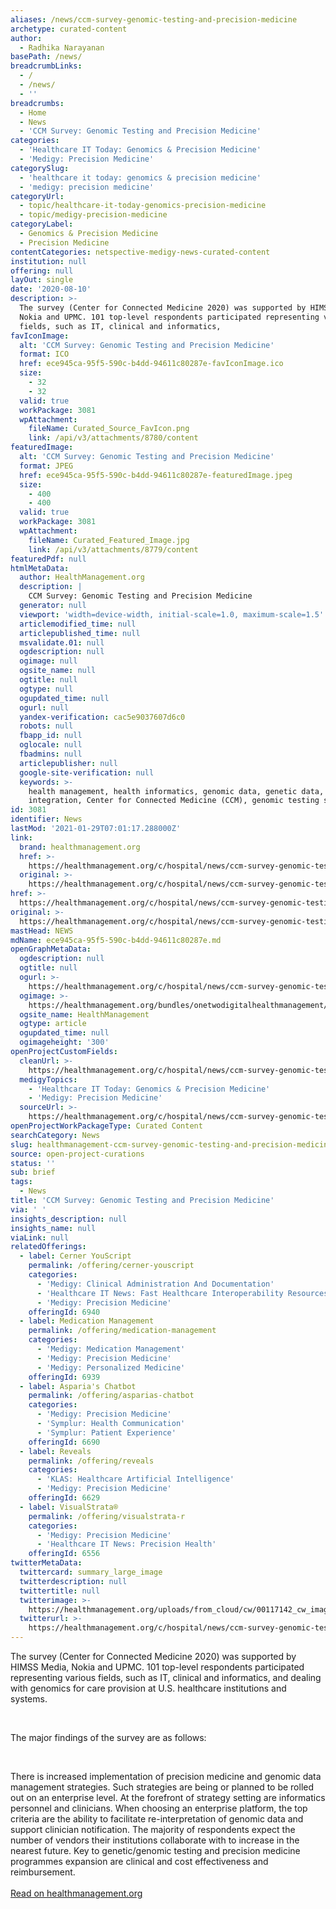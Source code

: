 ```yaml
---
aliases: /news/ccm-survey-genomic-testing-and-precision-medicine
archetype: curated-content
author:
  - Radhika Narayanan
basePath: /news/
breadcrumbLinks:
  - /
  - /news/
  - ''
breadcrumbs:
  - Home
  - News
  - 'CCM Survey: Genomic Testing and Precision Medicine'
categories:
  - 'Healthcare IT Today: Genomics & Precision Medicine'
  - 'Medigy: Precision Medicine'
categorySlug:
  - 'healthcare it today: genomics & precision medicine'
  - 'medigy: precision medicine'
categoryUrl:
  - topic/healthcare-it-today-genomics-precision-medicine
  - topic/medigy-precision-medicine
categoryLabel:
  - Genomics & Precision Medicine
  - Precision Medicine
contentCategories: netspective-medigy-news-curated-content
institution: null
offering: null
layOut: single
date: '2020-08-10'
description: >-
  The survey (Center for Connected Medicine 2020) was supported by HIMSS Media,
  Nokia and UPMC. 101 top-level respondents participated representing various
  fields, such as IT, clinical and informatics, 
favIconImage:
  alt: 'CCM Survey: Genomic Testing and Precision Medicine'
  format: ICO
  href: ece945ca-95f5-590c-b4dd-94611c80287e-favIconImage.ico
  size:
    - 32
    - 32
  valid: true
  workPackage: 3081
  wpAttachment:
    fileName: Curated_Source_FavIcon.png
    link: /api/v3/attachments/8780/content
featuredImage:
  alt: 'CCM Survey: Genomic Testing and Precision Medicine'
  format: JPEG
  href: ece945ca-95f5-590c-b4dd-94611c80287e-featuredImage.jpeg
  size:
    - 400
    - 400
  valid: true
  workPackage: 3081
  wpAttachment:
    fileName: Curated_Featured_Image.jpg
    link: /api/v3/attachments/8779/content
featuredPdf: null
htmlMetaData:
  author: HealthManagement.org
  description: |
    CCM Survey: Genomic Testing and Precision Medicine
  generator: null
  viewport: 'width=device-width, initial-scale=1.0, maximum-scale=1.5'
  articlemodified_time: null
  articlepublished_time: null
  msvalidate.01: null
  ogdescription: null
  ogimage: null
  ogsite_name: null
  ogtitle: null
  ogtype: null
  ogupdated_time: null
  ogurl: null
  yandex-verification: cac5e9037607d6c0
  robots: null
  fbapp_id: null
  oglocale: null
  fbadmins: null
  articlepublisher: null
  google-site-verification: null
  keywords: >-
    health management, health informatics, genomic data, genetic data, EHR
    integration, Center for Connected Medicine (CCM), genomic testing strategy
id: 3081
identifier: News
lastMod: '2021-01-29T07:01:17.288000Z'
link:
  brand: healthmanagement.org
  href: >-
    https://healthmanagement.org/c/hospital/news/ccm-survey-genomic-testing-and-precision-medicine
  original: >-
    https://healthmanagement.org/c/hospital/news/ccm-survey-genomic-testing-and-precision-medicine
href: >-
  https://healthmanagement.org/c/hospital/news/ccm-survey-genomic-testing-and-precision-medicine
original: >-
  https://healthmanagement.org/c/hospital/news/ccm-survey-genomic-testing-and-precision-medicine
mastHead: NEWS
mdName: ece945ca-95f5-590c-b4dd-94611c80287e.md
openGraphMetaData:
  ogdescription: null
  ogtitle: null
  ogurl: >-
    https://healthmanagement.org/c/hospital/news/ccm-survey-genomic-testing-and-precision-medicine
  ogimage: >-
    https://healthmanagement.org/bundles/onetwodigitalhealthmanagement/img/healthmanagement_logo_square.jpg
  ogsite_name: HealthManagement
  ogtype: article
  ogupdated_time: null
  ogimageheight: '300'
openProjectCustomFields:
  cleanUrl: >-
    https://healthmanagement.org/c/hospital/news/ccm-survey-genomic-testing-and-precision-medicine
  medigyTopics:
    - 'Healthcare IT Today: Genomics & Precision Medicine'
    - 'Medigy: Precision Medicine'
  sourceUrl: >-
    https://healthmanagement.org/c/hospital/news/ccm-survey-genomic-testing-and-precision-medicine
openProjectWorkPackageType: Curated Content
searchCategory: News
slug: healthmanagement-ccm-survey-genomic-testing-and-precision-medicine
source: open-project-curations
status: ''
sub: brief
tags:
  - News
title: 'CCM Survey: Genomic Testing and Precision Medicine'
via: ' '
insights_description: null
insights_name: null
viaLink: null
relatedOfferings:
  - label: Cerner YouScript
    permalink: /offering/cerner-youscript
    categories:
      - 'Medigy: Clinical Administration And Documentation'
      - 'Healthcare IT News: Fast Healthcare Interoperability Resources- FHIR'
      - 'Medigy: Precision Medicine'
    offeringId: 6940
  - label: Medication Management
    permalink: /offering/medication-management
    categories:
      - 'Medigy: Medication Management'
      - 'Medigy: Precision Medicine'
      - 'Medigy: Personalized Medicine'
    offeringId: 6939
  - label: Asparia's Chatbot
    permalink: /offering/asparias-chatbot
    categories:
      - 'Medigy: Precision Medicine'
      - 'Symplur: Health Communication'
      - 'Symplur: Patient Experience'
    offeringId: 6690
  - label: Reveals
    permalink: /offering/reveals
    categories:
      - 'KLAS: Healthcare Artificial Intelligence'
      - 'Medigy: Precision Medicine'
    offeringId: 6629
  - label: VisualStrata®
    permalink: /offering/visualstrata-r
    categories:
      - 'Medigy: Precision Medicine'
      - 'Healthcare IT News: Precision Health'
    offeringId: 6556
twitterMetaData:
  twittercard: summary_large_image
  twitterdescription: null
  twittertitle: null
  twitterimage: >-
    https://healthmanagement.org/uploads/from_cloud/cw/00117142_cw_image_wi_af61a642cc1041890785f0b5b2d9af0e.jpg
  twitterurl: >-
    https://healthmanagement.org/c/hospital/news/ccm-survey-genomic-testing-and-precision-medicine
---
```

The survey (Center for Connected Medicine 2020) was supported by HIMSS Media, Nokia and UPMC. 101 top-level respondents participated representing various fields, such as IT, clinical and informatics, and dealing with genomics for care provision at U.S. healthcare institutions and systems.

 

The major findings of the survey are as follows:

 

There is increased implementation of precision medicine and genomic data management strategies.
Such strategies are being or planned to be rolled out on an enterprise level.
At the forefront of strategy setting are informatics personnel and clinicians.
When choosing an enterprise platform, the top criteria are the ability to facilitate re-interpretation of genomic data and support clinician notification.
The majority of respondents expect the number of vendors their institutions collaborate with to increase in the nearest future.
Key to genetic/genomic testing and precision medicine programmes expansion are clinical and cost effectiveness and reimbursement.
 <br><br><a target="_blank" href=https://healthmanagement.org/c/hospital/news/ccm-survey-genomic-testing-and-precision-medicine>Read on healthmanagement.org</a>
